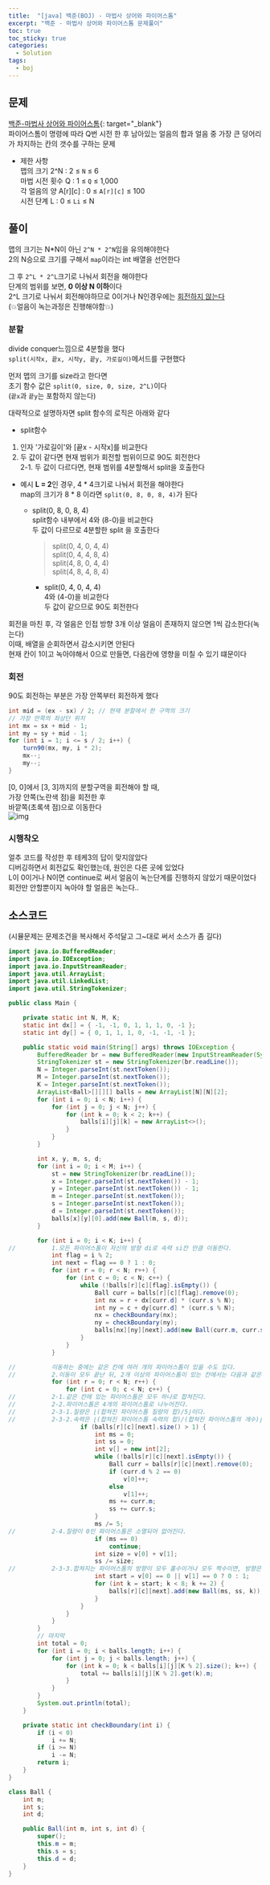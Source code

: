 ```yaml
---
title:  "[java] 백준(BOJ) - 마법사 상어와 파이어스톰"
excerpt: "백준 - 마법사 상어와 파이어스톰 문제풀이"
toc: true
toc_sticky: true
categories:
  - Solution
tags:
  - boj
---
```

## 문제  
[백준-마법사 상어와 파이어스톰](https://www.acmicpc.net/problem/20058){: target="_blank"}  
파이어스톰이 명령에 따라 Q번 시전 한 후 남아있는 얼음의 합과 얼음 중 가장 큰 덩어리가 차지하는 칸의 갯수를 구하는 문제    

* 제한 사항  
맵의 크기 2^N : 2 ≤ `N` ≤ 6  
마법 시전 횟수 Q : 1 ≤ `Q` ≤ 1,000  
각 얼음의 양 A[r][c] : 0 ≤ `A[r][c]` ≤ 100  
시전 단계 L : 0 ≤ `Li` ≤ N  


## 풀이  
맵의 크기는 N*N이 아닌 `2^N * 2^N`임을 유의해야한다  
2의 N승으로 크기를 구해서 `map`이라는 int 배열을 선언한다  

그 후 `2^L * 2^L`크기로 나눠서 회전을 해야한다  
단계의 범위를 보면, **0 이상 N 이하**이다  
2^L 크기로 나눠서 회전해야하므로 0이거나 N인경우에는 <ins>회전하지 않는다</ins>  
(💥얼음이 녹는과정은 진행해야함💥)  


### 분할  
divide conquer느낌으로 4분할을 했다  
`split(시작x, 끝x, 시작y, 끝y, 가로길이)`메서드를 구현했다  

먼저 맵의 크기를 size라고 한다면  
초기 함수 값은 `split(0, size, 0, size, 2^L)`이다  
(`끝x`과 `끝y`는 포함하지 않는다)  


대략적으로 설명하자면 split 함수의 로직은 아래와 같다  


* split함수  
 1. 인자 '가로길이'와 [끝x - 시작x]를 비교한다  
 2. 두 값이 같다면 현재 범위가 회전할 범위이므로 90도 회전한다  
 2-1. 두 값이 다르다면, 현재 범위를 4분할해서 split을 호출한다  

  * 예시
	**L = 2**인 경우, 4 * 4크기로 나눠서 회전을 해야한다  
	map의 크기가 8 * 8 이라면 `split(0, 8, 0, 8, 4)`가 된다  
	* split(0, 8, 0, 8, 4)  
		split함수 내부에서 4와 (8-0)을 비교한다  
		두 값이 다르므로 4분할한 split 을 호출한다  
		> split(0, 4, 0, 4, 4)  
		> split(0, 4, 4, 8, 4)  
		> split(4, 8, 0, 4, 4)  
		> split(4, 8, 4, 8, 4)  
		
		* split(0, 4, 0, 4, 4)  
			4와 (4-0)을 비교한다  
			두 값이 같으므로 90도 회전한다  


회전을 마친 후, 각 얼음은 인접 방향 3개 이상 얼음이 존재하지 않으면 1씩 감소한다(녹는다)  
이때, 배열을 순회하면서 감소시키면 안된다  
현재 칸이 1이고 녹아야해서 0으로 만들면, 다음칸에 영향을 미칠 수 있기 떄문이다  

### 회전  
90도 회전하는 부분은 가장 안쪽부터 회전하게 했다  
```java
int mid = (ex - sx) / 2; // 현재 분할에서 한 구역의 크기
// 가장 안쪽의 좌상단 위치
int mx = sx + mid - 1; 
int my = sy + mid - 1;
for (int i = 1; i <= s / 2; i++) {
	turn90(mx, my, i * 2); 
	mx--;
	my--;
}
```
[0, 0]에서 [3, 3]까지의 분할구역을 회전해야 할 때,  
가장 안쪽(노란색 점)을 회전한 후  
바깥쪽(초록색 점)으로 이동한다  
![img](/assets/images/post/201023-1.jpg)  



### 시행착오  
얼추 코드를 작성한 후 테케3의 답이 맞지않았다  
디버깅하면서 회전값도 확인했는데, 원인은 다른 곳에 있었다  
L이 0이거나 N이면 continue로 써서 얼음이 녹는단계를 진행하지 않았기 때문이었다  
회전만 안할뿐이지 녹아야 할 얼음은 녹는다..  










## 소스코드  
(시뮬문제는 문제조건을 복사해서 주석달고 그~대로 써서 소스가 좀 길다)  
```java
import java.io.BufferedReader;
import java.io.IOException;
import java.io.InputStreamReader;
import java.util.ArrayList;
import java.util.LinkedList;
import java.util.StringTokenizer;

public class Main {

	private static int N, M, K;
	static int dx[] = { -1, -1, 0, 1, 1, 1, 0, -1 };
	static int dy[] = { 0, 1, 1, 1, 0, -1, -1, -1 };

	public static void main(String[] args) throws IOException {
		BufferedReader br = new BufferedReader(new InputStreamReader(System.in));
		StringTokenizer st = new StringTokenizer(br.readLine());
		N = Integer.parseInt(st.nextToken());
		M = Integer.parseInt(st.nextToken());
		K = Integer.parseInt(st.nextToken());
		ArrayList<Ball>[][][] balls = new ArrayList[N][N][2];
		for (int i = 0; i < N; i++) {
			for (int j = 0; j < N; j++) {
				for (int k = 0; k < 2; k++) {
					balls[i][j][k] = new ArrayList<>();
				}
			}
		}

		int x, y, m, s, d;
		for (int i = 0; i < M; i++) {
			st = new StringTokenizer(br.readLine());
			x = Integer.parseInt(st.nextToken()) - 1;
			y = Integer.parseInt(st.nextToken()) - 1;
			m = Integer.parseInt(st.nextToken());
			s = Integer.parseInt(st.nextToken());
			d = Integer.parseInt(st.nextToken());
			balls[x][y][0].add(new Ball(m, s, d));
		}

		for (int i = 0; i < K; i++) {
//			1.모든 파이어스톰이 자신의 방향 di로 속력 si칸 만큼 이동한다.
			int flag = i % 2;
			int next = flag == 0 ? 1 : 0;
			for (int r = 0; r < N; r++) {
				for (int c = 0; c < N; c++) {
					while (!balls[r][c][flag].isEmpty()) {
						Ball curr = balls[r][c][flag].remove(0);
						int nx = r + dx[curr.d] * (curr.s % N);
						int ny = c + dy[curr.d] * (curr.s % N);
						nx = checkBoundary(nx);
						ny = checkBoundary(ny);
						balls[nx][ny][next].add(new Ball(curr.m, curr.s, curr.d));
					}
				}
			}

//			이동하는 중에는 같은 칸에 여러 개의 파이어스톰이 있을 수도 있다.
//			2.이동이 모두 끝난 뒤, 2개 이상의 파이어스톰이 있는 칸에서는 다음과 같은 일이 일어난다.
			for (int r = 0; r < N; r++) {
				for (int c = 0; c < N; c++) {
//			2-1.같은 칸에 있는 파이어스톰은 모두 하나로 합쳐진다.
//			2-2.파이어스톰은 4개의 파이어스톰로 나누어진다.
//			2-3-1.질량은 ⌊(합쳐진 파이어스톰 질량의 합)/5⌋이다.
//			2-3-2.속력은 ⌊(합쳐진 파이어스톰 속력의 합)/(합쳐진 파이어스톰의 개수)⌋이다.
					if (balls[r][c][next].size() > 1) {
						int ms = 0;
						int ss = 0;
						int v[] = new int[2];
						while (!balls[r][c][next].isEmpty()) {
							Ball curr = balls[r][c][next].remove(0);
							if (curr.d % 2 == 0)
								v[0]++;
							else
								v[1]++;
							ms += curr.m;
							ss += curr.s;
						}
						ms /= 5;
//			2-4.질량이 0인 파이어스톰은 소멸되어 없어진다.
						if (ms == 0)
							continue;
						int size = v[0] + v[1];
						ss /= size;
//			2-3-3.합쳐지는 파이어스톰의 방향이 모두 홀수이거나 모두 짝수이면, 방향은 0, 2, 4, 6이 되고, 그렇지 않으면 1, 3, 5, 7이 된다.
						int start = v[0] == 0 || v[1] == 0 ? 0 : 1;
						for (int k = start; k < 8; k += 2) {
							balls[r][c][next].add(new Ball(ms, ss, k));
						}
					}
				}
			}
		}
		// 마지막
		int total = 0;
		for (int i = 0; i < balls.length; i++) {
			for (int j = 0; j < balls.length; j++) {
				for (int k = 0; k < balls[i][j][K % 2].size(); k++) {
					total += balls[i][j][K % 2].get(k).m;
				}
			}
		}
		System.out.println(total);
	}

	private static int checkBoundary(int i) {
		if (i < 0)
			i += N;
		if (i >= N)
			i -= N;
		return i;
	}
}

class Ball {
	int m;
	int s;
	int d;

	public Ball(int m, int s, int d) {
		super();
		this.m = m;
		this.s = s;
		this.d = d;
	}
}
```
